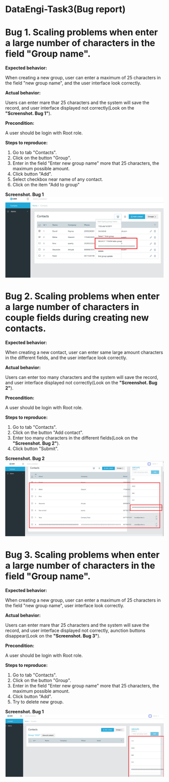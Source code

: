 # DataEngi-Task3(Bug report)
**Bug 1. Scaling problems when enter a large number of characters in the field "Group name".**
==================================

**Expected behavior:**

When creating a new group, user can enter a maximum of 25 characters in the field "new group name", and the user interface look correctly.

**Actual behavior:**

Users can enter mare thar 25 characters and the system will save the record, and user interface displayed not correctly(Look on the **"Screenshot. Bug 1"**).

**Precondition:**

A user should be login with Root role.


**Steps to reproduce:**

1. Go to tab "Contacts".
2. Click on the button "Group".
3. Enter in the field "Enter new group name" more that 25 characters, the maximum possible amount.
4. Click button "Add".
5. Select checkbox near name of any contact.
6. Click on the item "Add to group"

**Screenshot. Bug 1**
![Image alt](https://github.com/doctor9393/DataEngi-task-QA/blob/master/Task3/BugsPhotos/Bug1.jpg)

**Bug 2. Scaling problems when enter a large number of characters in couple fields during creating new contacts.**
==================================

**Expected behavior:**

When creating a new contact, user can enter same large amount characters in the different fields, and the user interface look correctly.

**Actual behavior:**

Users can enter too many characters and the system will save the record, and user interface displayed not correctly(Look on the **"Screenshot. Bug 2"**).

**Precondition:**

A user should be login with Root role.


**Steps to reproduce:**

1. Go to tab "Contacts".
2. Click on the button "Add contact".
3. Enter too many characters in the different fields(Look on the **"Screenshot. Bug 2"**).
4. Click button "Submit".

**Screenshot. Bug 2**
![Image alt](https://github.com/doctor9393/DataEngi-task-QA/blob/master/Task3/BugsPhotos/Bug2.jpg)

**Bug 3. Scaling problems when enter a large number of characters in the field "Group name".**
==================================

**Expected behavior:**

When creating a new group, user can enter a maximum of 25 characters in the field "new group name", user interface look correctly.

**Actual behavior:**

Users can enter mare thar 25 characters and the system will save the record, and user interface displayed not correctly, аunction buttons disappear(Look on the **"Screenshot. Bug 3"**).

**Precondition:**

A user should be login with Root role.


**Steps to reproduce:**

1. Go to tab "Contacts".
2. Click on the button "Group".
3. Enter in the field "Enter new group name" more that 25 characters, the maximum possible amount.
4. Click button "Add".
5. Try to delete new group.

**Screenshot. Bug 1**
![Image alt](https://github.com/doctor9393/DataEngi-task-QA/blob/master/Task3/BugsPhotos/Bug3.jpg)


